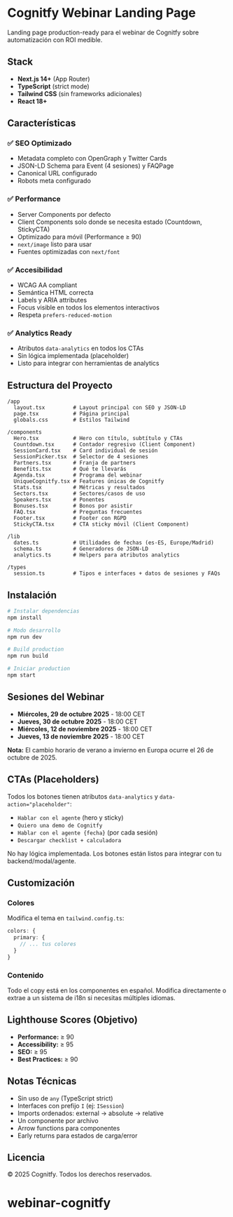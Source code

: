 # Cognitfy Webinar Landing Page

Landing page production-ready para el webinar de Cognitfy sobre automatización con ROI medible.

## Stack

- **Next.js 14+** (App Router)
- **TypeScript** (strict mode)
- **Tailwind CSS** (sin frameworks adicionales)
- **React 18+**

## Características

### ✅ SEO Optimizado
- Metadata completo con OpenGraph y Twitter Cards
- JSON-LD Schema para Event (4 sesiones) y FAQPage
- Canonical URL configurado
- Robots meta configurado

### ✅ Performance
- Server Components por defecto
- Client Components solo donde se necesita estado (Countdown, StickyCTA)
- Optimizado para móvil (Performance ≥ 90)
- `next/image` listo para usar
- Fuentes optimizadas con `next/font`

### ✅ Accesibilidad
- WCAG AA compliant
- Semántica HTML correcta
- Labels y ARIA attributes
- Focus visible en todos los elementos interactivos
- Respeta `prefers-reduced-motion`

### ✅ Analytics Ready
- Atributos `data-analytics` en todos los CTAs
- Sin lógica implementada (placeholder)
- Listo para integrar con herramientas de analytics

## Estructura del Proyecto

```
/app
  layout.tsx         # Layout principal con SEO y JSON-LD
  page.tsx           # Página principal
  globals.css        # Estilos Tailwind

/components
  Hero.tsx           # Hero con título, subtítulo y CTAs
  Countdown.tsx      # Contador regresivo (Client Component)
  SessionCard.tsx    # Card individual de sesión
  SessionPicker.tsx  # Selector de 4 sesiones
  Partners.tsx       # Franja de partners
  Benefits.tsx       # Qué te llevarás
  Agenda.tsx         # Programa del webinar
  UniqueCognitfy.tsx # Features únicas de Cognitfy
  Stats.tsx          # Métricas y resultados
  Sectors.tsx        # Sectores/casos de uso
  Speakers.tsx       # Ponentes
  Bonuses.tsx        # Bonos por asistir
  FAQ.tsx            # Preguntas frecuentes
  Footer.tsx         # Footer con RGPD
  StickyCTA.tsx      # CTA sticky móvil (Client Component)

/lib
  dates.ts           # Utilidades de fechas (es-ES, Europe/Madrid)
  schema.ts          # Generadores de JSON-LD
  analytics.ts       # Helpers para atributos analytics

/types
  session.ts         # Tipos e interfaces + datos de sesiones y FAQs
```

## Instalación

```bash
# Instalar dependencias
npm install

# Modo desarrollo
npm run dev

# Build production
npm run build

# Iniciar production
npm start
```

## Sesiones del Webinar

- **Miércoles, 29 de octubre 2025** - 18:00 CET
- **Jueves, 30 de octubre 2025** - 18:00 CET
- **Miércoles, 12 de noviembre 2025** - 18:00 CET
- **Jueves, 13 de noviembre 2025** - 18:00 CET

**Nota:** El cambio horario de verano a invierno en Europa ocurre el 26 de octubre de 2025.

## CTAs (Placeholders)

Todos los botones tienen atributos `data-analytics` y `data-action="placeholder"`:

- `Hablar con el agente` (hero y sticky)
- `Quiero una demo de Cognitfy`
- `Hablar con el agente {fecha}` (por cada sesión)
- `Descargar checklist + calculadora`

No hay lógica implementada. Los botones están listos para integrar con tu backend/modal/agente.

## Customización

### Colores
Modifica el tema en `tailwind.config.ts`:
```typescript
colors: {
  primary: {
    // ... tus colores
  }
}
```

### Contenido
Todo el copy está en los componentes en español. Modifica directamente o extrae a un sistema de i18n si necesitas múltiples idiomas.

## Lighthouse Scores (Objetivo)

- **Performance:** ≥ 90
- **Accessibility:** ≥ 95
- **SEO:** ≥ 95
- **Best Practices:** ≥ 90

## Notas Técnicas

- Sin uso de `any` (TypeScript strict)
- Interfaces con prefijo `I` (ej: `ISession`)
- Imports ordenados: external → absolute → relative
- Un componente por archivo
- Arrow functions para componentes
- Early returns para estados de carga/error

## Licencia

© 2025 Cognitfy. Todos los derechos reservados.

# webinar-cognitfy
